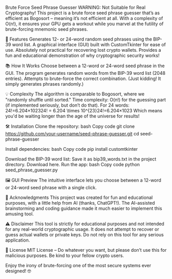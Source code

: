 Brute Force Seed Phrase Guesser
WARNING: Not Suitable for Real Cryptography!
This project is a brute force seed phrase guesser that’s as efficient as Bogosort – meaning it’s not efficient at all. With a complexity of O(n!), it ensures your GPU gets a workout while you marvel at the futility of brute-forcing mnemonic seed phrases.

🚀 Features
Generates 12- or 24-word random seed phrases using the BIP-39 word list.
A graphical interface (GUI) built with CustomTkinter for ease of use.
Absolutely not practical for recovering lost crypto wallets.
Provides a fun and educational demonstration of why cryptographic security works!

📚 How It Works
Choose between a 12-word or 24-word seed phrase in the GUI.
The program generates random words from the BIP-39 word list (2048 entries).
Attempts to brute-force the correct combination. (Just kidding! It simply generates phrases randomly.)

💡 Complexity
The algorithm is comparable to Bogosort, where we "randomly shuffle until sorted."
Time complexity: O(n!) for the guessing part (if implemented seriously, but don’t do that).
For 24 words: 24!=6.204×102324! = 6.204 \times 10^{23}24!=6.204×1023 Which means you'd be waiting longer than the age of the universe for results!

🛠️ Installation
Clone the repository:
bash
Copy code
git clone https://github.com/your-username/seed-phrase-guesser.git
cd seed-phrase-guesser


Install dependencies:
bash
Copy code
pip install customtkinter


Download the BIP-39 word list:
Save it as bip39_words.txt in the project directory. Download here.
Run the app:
bash
Copy code
python seed_phrase_guesser.py



🖼️ GUI Preview
The intuitive interface lets you choose between a 12-word or 24-word seed phrase with a single click.

🤝 Acknowledgments
This project was created for fun and educational purposes, with a little help from AI (thanks, ChatGPT!). The AI-assisted brainstorming and coding guidance made it much easier to implement this amusing tool.

⚠️ Disclaimer
This tool is strictly for educational purposes and not intended for any real-world cryptographic usage. It does not attempt to recover or guess actual wallets or private keys. Do not rely on this tool for any serious application.

📜 License
MIT License – Do whatever you want, but please don’t use this for malicious purposes. Be kind to your fellow crypto users.

Enjoy the irony of brute-forcing one of the most secure systems ever designed! 🤓

